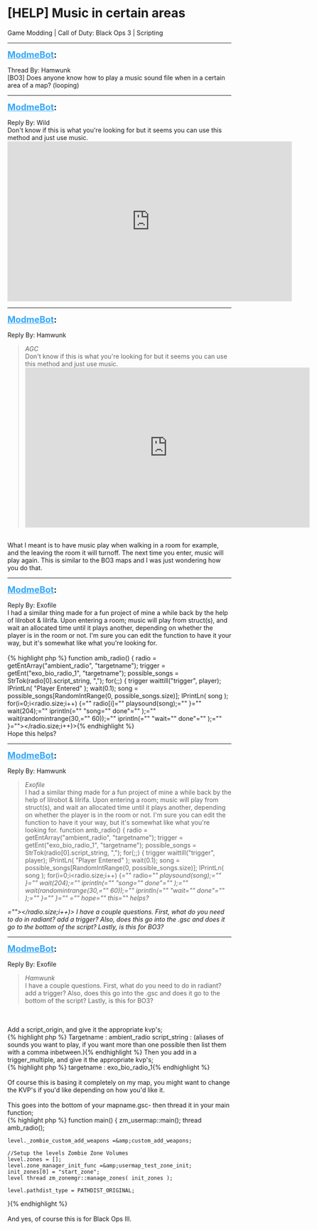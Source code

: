 # [HELP] Music in certain areas
Game Modding | Call of Duty: Black Ops 3 | Scripting

---
<strong style="font-size: 1.4em;"><span style="text-decoration: underline;text-decoration-color: #34a7f9;"><span style="color:#34a7f9;">ModmeBot</span></span>:</strong>

<p>Thread By: Hamwunk<br /> [BO3] Does anyone know how to play a music sound file when in a certain area of a map? (looping)</p>

---
<strong style="font-size: 1.4em;"><span style="text-decoration: underline;text-decoration-color: #34a7f9;"><span style="color:#34a7f9;">ModmeBot</span></span>:</strong>

<p>Reply By: Wild<br />Don&#39;t know if this is what you&#39;re looking for but it seems you can use this method and just use music. <iframe type="text/html" width="640" height="360" src="https://www.youtube.com/embed/EKEyCStNKTw" frameborder="0"></iframe></p>

---
<strong style="font-size: 1.4em;"><span style="text-decoration: underline;text-decoration-color: #34a7f9;"><span style="color:#34a7f9;">ModmeBot</span></span>:</strong>

<p>Reply By: Hamwunk<br /><blockquote><em>AGC</em><br />Don&#39;t know if this is what you&#39;re looking for but it seems you can use this method and just use music. <iframe type="text/html" width="640" height="360" src="https://www.youtube.com/embed/EKEyCStNKTw" frameborder="0"></iframe></blockquote><br /> What I meant is to have music play when walking in a room for example, and the leaving the room it will turnoff. The next time you enter, music will play again. This is similar to the BO3 maps and I was just wondering how you do that.</p>

---
<strong style="font-size: 1.4em;"><span style="text-decoration: underline;text-decoration-color: #34a7f9;"><span style="color:#34a7f9;">ModmeBot</span></span>:</strong>

<p>Reply By: Exofile<br />I had a similar thing made for a fun project of mine a while back by the help of lilrobot &amp; lilrifa. Upon entering a room; music will play from struct(s), and wait an allocated time until it plays another, depending on whether the player is in the room or not. I&#39;m sure you can edit the function to have it your way, but it&#39;s somewhat like what you&#39;re looking for.<br /> <br />{% highlight php %}
function amb_radio()
{
    radio = getEntArray("ambient_radio", "targetname");
	trigger = getEnt("exo_bio_radio_1", "targetname");
	possible_songs = StrTok(radio[0].script_string, ",");
    for(;;)
	{
		trigger waittill("trigger", player);
		IPrintLn( "Player Entered" );
		wait(0.1);
		song = possible_songs[RandomIntRange(0, possible_songs.size)];
		IPrintLn( song );
		for(i=0;i&lt;radio.size;i++) {="" radio[i]="" playsound(song);="" }="" wait(204);="" iprintln(="" "song="" done"="" );="" wait(randomintrange(30,="" 60));="" iprintln(="" "wait="" done"="" );="" }=""&gt;&lt;/radio.size;i++)&gt;{% endhighlight %}
 <br />Hope this helps?</p>

---
<strong style="font-size: 1.4em;"><span style="text-decoration: underline;text-decoration-color: #34a7f9;"><span style="color:#34a7f9;">ModmeBot</span></span>:</strong>

<p>Reply By: Hamwunk<br /><blockquote><em>Exofile</em><br />I had a similar thing made for a fun project of mine a while back by the help of lilrobot &amp; lilrifa. Upon entering a room; music will play from struct(s), and wait an allocated time until it plays another, depending on whether the player is in the room or not. I&#39;m sure you can edit the function to have it your way, but it&#39;s somewhat like what you&#39;re looking for.   function amb_radio() { radio = getEntArray(&quot;ambient_radio&quot;, &quot;targetname&quot;); trigger = getEnt(&quot;exo_bio_radio_1&quot;, &quot;targetname&quot;); possible_songs = StrTok(radio[0].script_string, &quot;,&quot;); for(;;) { trigger waittill(&quot;trigger&quot;, player); IPrintLn( &quot;Player Entered&quot; ); wait(0.1); song = possible_songs[RandomIntRange(0, possible_songs.size)]; IPrintLn( song ); for(i=0;i&lt;radio.size;i++) {=&quot;&quot; radio<em>=&quot;&quot; playsound(song);=&quot;&quot; }=&quot;&quot; wait(204);=&quot;&quot; iprintln(=&quot;&quot; &quot;song=&quot;&quot; done&quot;=&quot;&quot; );=&quot;&quot; wait(randomintrange(30,=&quot;&quot; 60));=&quot;&quot; iprintln(=&quot;&quot; &quot;wait=&quot;&quot; done&quot;=&quot;&quot; );=&quot;&quot; }=&quot;&quot; }=&quot;&quot;  =&quot;&quot; hope=&quot;&quot; this=&quot;&quot; helps?</em></blockquote><em>=&quot;&quot;&gt;&lt;/radio.size;i++)&gt;  I have a couple questions. First, what do you need to do in radiant? add a trigger? Also, does this go into  the .gsc and does it go to the bottom of the script? Lastly, is this for BO3?</em></p>

---
<strong style="font-size: 1.4em;"><span style="text-decoration: underline;text-decoration-color: #34a7f9;"><span style="color:#34a7f9;">ModmeBot</span></span>:</strong>

<p>Reply By: Exofile<br /><blockquote><em>Hamwunk</em><br />I have a couple questions. First, what do you need to do in radiant? add a trigger? Also, does this go into  the .gsc and does it go to the bottom of the script? Lastly, is this for BO3?</blockquote><br /> <br />Add a script_origin, and give it the appropriate kvp&#39;s;<br />{% highlight php %}
Targetname : ambient_radio
script_string : (aliases of sounds you want to play, if you want more than one possible then list them with a comma inbetween.){% endhighlight %}
Then you add in a trigger_multiple, and give it the appropriate kvp&#39;s;<br />{% highlight php %}
targetname : exo_bio_radio_1{% endhighlight %}
 <br /> <br />Of course this is basing it completely on my map, you might want to change the KVP&#39;s if you&#39;d like depending on how you&#39;d like it.<br /> <br />This goes into the bottom of your mapname.gsc- then thread it in your main function;<br />{% highlight php %}
function main()
{
	zm_usermap::main();
	thread amb_radio();
	
	level._zombie_custom_add_weapons =&amp;custom_add_weapons;
	
	//Setup the levels Zombie Zone Volumes
	level.zones = [];
	level.zone_manager_init_func =&amp;usermap_test_zone_init;
	init_zones[0] = "start_zone";
	level thread zm_zonemgr::manage_zones( init_zones );

	level.pathdist_type = PATHDIST_ORIGINAL;
}{% endhighlight %}
 <br /> <br />And yes, of course this is for Black Ops III.</p>

